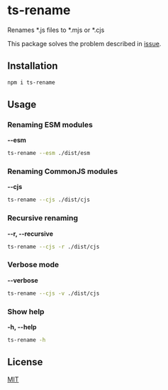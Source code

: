# ts-rename

Renames *.js files to *.mjs or *.cjs

This package solves the problem described in [issue](https://github.com/microsoft/TypeScript/issues/49462).

## Installation

```bash
npm i ts-rename
```

## Usage

### Renaming ESM modules

**--esm**

```bash
ts-rename --esm ./dist/esm
```

### Renaming CommonJS modules

**--cjs**

```bash
ts-rename --cjs ./dist/cjs
```

### Recursive renaming

**--r, --recursive**

```bash
ts-rename --cjs -r ./dist/cjs
```

### Verbose mode

**--verbose**

```bash
ts-rename --cjs -v ./dist/cjs
```

### Show help

**-h, --help**

```bash
ts-rename -h
```

## License

  [MIT](LICENSE.md)
